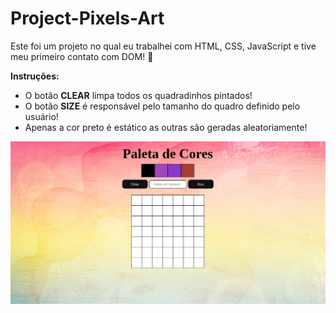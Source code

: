 # Project-Pixels-Art

Este foi um projeto no qual eu trabalhei com HTML, CSS, JavaScript e tive meu primeiro contato com DOM! :muscle:

**Instruções:**

- O botão **CLEAR** limpa todos os quadradinhos pintados!
- O botão **SIZE** é responsável pelo tamanho do quadro definido pelo usuário!
- Apenas a cor preto é estático as outras são geradas aleatoriamente!


![alt text](https://github.com/JoaoVFerreira/Project-Pixels-Art/blob/main/paleta-de-cores.png)


